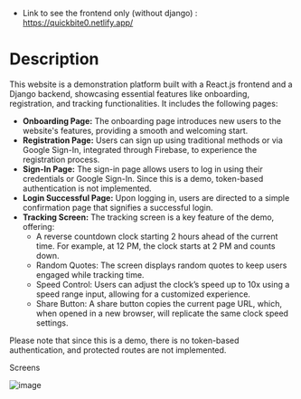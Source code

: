 * Link to see the frontend only (without django) : https://quickbite0.netlify.app/

# Description
This website is a demonstration platform built with a React.js frontend and a Django backend, showcasing essential features like onboarding, registration, and tracking functionalities. It includes the following pages:
* **Onboarding Page:** The onboarding page introduces new users to the website's features, providing a smooth and welcoming start.
* **Registration Page:** Users can sign up using traditional methods or via Google Sign-In, integrated through Firebase, to experience the registration process.
* **Sign-In Page:** The sign-in page allows users to log in using their credentials or Google Sign-In. Since this is a demo, token-based authentication is not implemented.
* **Login Successful Page:** Upon logging in, users are directed to a simple confirmation page that signifies a successful login.
* **Tracking Screen:** The tracking screen is a key feature of the demo, offering:
  *	A reverse countdown clock starting 2 hours ahead of the current time. For example, at 12 PM, the clock starts at 2 PM and counts down.
  * Random Quotes: The screen displays random quotes to keep users engaged while tracking time.
  * Speed Control: Users can adjust the clock’s speed up to 10x using a speed range input, allowing for a customized experience.
  *	Share Button: A share button copies the current page URL, which, when opened in a new browser, will replicate the same clock speed settings.

Please note that since this is a demo, there is no token-based authentication, and protected routes are not implemented.




Screens


![image](https://github.com/user-attachments/assets/05e74719-7d62-4b85-a070-987d7260822b)

















 


